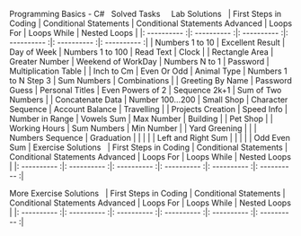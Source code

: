 Programming Basics - C#
&nbsp;
Solved Tasks
&nbsp;
&nbsp;
Lab Solutions
&nbsp;
| First Steps in Coding | Conditional Statements | Conditional Statements Advanced | Loops For | Loops While | Nested Loops |
|: ---------- :|: ---------- :|: ---------- :|: ---------- :|: ---------- :|: ---------- :| 
| Numbers 1 to 10 | Excellent Result | Day of Week | Numbers 1 to 100 | Read Text | Clock |
| Rectangle Area | Greater Number | Weekend of WorkDay | Numbers N to 1 | Password | Multiplication Table |
| Inch to Cm | Even Or Odd | Animal Type | Numbers 1 to N Step 3 | Sum Numbers | Combinations |
| Greeting By Name | Password Guess | Personal Titles | Even Powers of 2 | Sequence 2k+1 | Sum of Two Numbers |
| Concatenate Data | Number 100...200 | Small Shop | Character Sequence | Account Balance | Travelling |
| Projects Creation | Speed Info | Number in Range | Vowels Sum | Max Number | Building |
| Pet Shop |        | Working Hours | Sum Numbers | Min Number | 
| Yard Greening |         |         | Numbers Sequence | Graduation |
|               |          |          | Left and Right Sum | 
|             |           |          | Odd Even Sum | 
Exercise Solutions
&nbsp;
| First Steps in Coding | Conditional Statements | Conditional Statements Advanced | Loops For | Loops While | Nested Loops |
|: ---------- :|: ---------- :|: ---------- :|: ---------- :|: ---------- :|: ---------- :| 



More Exercise Solutions
&nbsp;
| First Steps in Coding | Conditional Statements | Conditional Statements Advanced | Loops For | Loops While | Nested Loops |
|: ---------- :|: ---------- :|: ---------- :|: ---------- :|: ---------- :|: ---------- :| 
